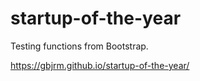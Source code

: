# startup-of-the-year
Testing functions from Bootstrap.

https://gbjrm.github.io/startup-of-the-year/

